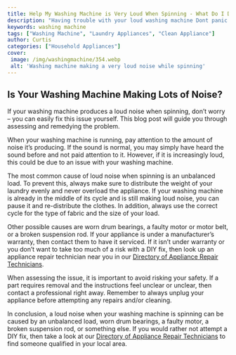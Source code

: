 ```yaml
---
title: Help My Washing Machine is Very Loud When Spinning - What Do I Do
description: "Having trouble with your loud washing machine Dont panic We show you how to identify and fix common causes of a noisy appliance so you can enjoy a quiet laundry day again"
keywords: washing machine
tags: ["Washing Machine", "Laundry Appliances", "Clean Appliance"]
author: Curtis
categories: ["Household Appliances"]
cover: 
 image: /img/washingmachine/354.webp
 alt: 'Washing machine making a very loud noise while spinning'
---
```

## Is Your Washing Machine Making Lots of Noise? 
If your washing machine produces a loud noise when spinning, don’t worry – you can easily fix this issue yourself. This blog post will guide you through assessing and remedying the problem. 

When your washing machine is running, pay attention to the amount of noise it’s producing. If the sound is normal, you may simply have heard the sound before and not paid attention to it. However, if it is increasingly loud, this could be due to an issue with your washing machine. 

The most common cause of loud noise when spinning is an unbalanced load. To prevent this, always make sure to distribute the weight of your laundry evenly and never overload the appliance. If your washing machine is already in the middle of its cycle and is still making loud noise, you can pause it and re-distribute the clothes. In addition, always use the correct cycle for the type of fabric and the size of your load. 

Other possible causes are worn drum bearings, a faulty motor or motor belt, or a broken suspension rod. If your appliance is under a manufacturer’s warranty, then contact them to have it serviced. If it isn’t under warranty or you don’t want to take too much of a risk with a DIY fix, then look up an appliance repair technician near you in our [Directory of Appliance Repair Technicians](./pages/appliance-repair-technicians).

When assessing the issue, it is important to avoid risking your safety. If a part requires removal and the instructions feel unclear or unclear, then contact a professional right away. Remember to always unplug your appliance before attempting any repairs and/or cleaning. 

In conclusion, a loud noise when your washing machine is spinning can be caused by an unbalanced load, worn drum bearings, a faulty motor, a broken suspension rod, or something else. If you would rather not attempt a DIY fix, then take a look at our [Directory of Appliance Repair Technicians](./pages/appliance-repair-technicians) to find someone qualified in your local area.
